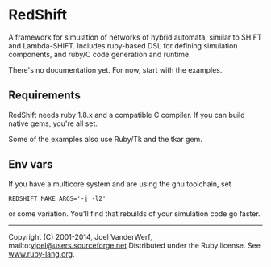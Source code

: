 # RedShift #

A framework for simulation of networks of hybrid automata, similar to SHIFT and Lambda-SHIFT. Includes ruby-based DSL for defining simulation components, and ruby/C code generation and runtime.

There's no documentation yet. For now, start with the examples.

## Requirements ##

RedShift needs ruby 1.8.x and a compatible C compiler. If you can build native gems, you're all set.

Some of the examples also use Ruby/Tk and the tkar gem.

## Env vars ##

If you have a multicore system and are using the gnu toolchain, set

    REDSHIFT_MAKE_ARGS='-j -l2'

or some variation. You'll find that rebuilds of your simulation code go faster.

----

Copyright (C) 2001-2014, Joel VanderWerf, mailto:vjoel@users.sourceforge.net
Distributed under the Ruby license. See www.ruby-lang.org.

